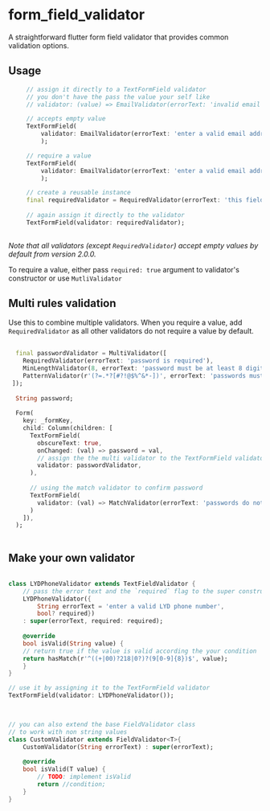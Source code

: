 # form_field_validator  
  
A straightforward flutter form field validator that provides common validation options.
  
## Usage  
  
  
```dart  
     // assign it directly to a TextFormField validator  
     // you don't have the pass the value your self like  
     // validator: (value) => EmailValidator(errorText: 'invalid email address').call(value)  

     // accepts empty value
     TextFormField(  
         validator: EmailValidator(errorText: 'enter a valid email address')  
         );  

     // require a value   
     TextFormField(  
         validator: EmailValidator(errorText: 'enter a valid email address', required: true)  
         );  

     // create a reusable instance  
     final requiredValidator = RequiredValidator(errorText: 'this field is required');  
     
     // again assign it directly to the validator  
     TextFormField(validator: requiredValidator);  
     
```
*Note that all validators (except `RequiredValidator`) accept empty values by default from
version 2.0.0.*

To require a value, either pass `required: true` argument to validator's constructor or
use `MutliValidator`
  
## Multi rules validation

Use this to combine multiple validators. When you require a value, add `RequiredValidator`
as all other validators do not require a value by default.

```dart  
   
  final passwordValidator = MultiValidator([  
    RequiredValidator(errorText: 'password is required'),  
    MinLengthValidator(8, errorText: 'password must be at least 8 digits long'),  
    PatternValidator(r'(?=.*?[#?!@$%^&*-])', errorText: 'passwords must have at least one special character')  
 ]);  
  
  String password;  
  
  Form(  
    key: _formKey,  
    child: Column(children: [  
      TextFormField(  
        obscureText: true,  
        onChanged: (val) => password = val,  
        // assign the the multi validator to the TextFormField validator  
        validator: passwordValidator,  
      ),  
  
      // using the match validator to confirm password  
      TextFormField(  
        validator: (val) => MatchValidator(errorText: 'passwords do not match').validateMatch(val, password),  
      )  
    ]),  
  );  
    
 ```
 ## Make your own validator  
 
```dart  
   
class LYDPhoneValidator extends TextFieldValidator {  
    // pass the error text and the `required` flag to the super constructor   
    LYDPhoneValidator({
        String errorText = 'enter a valid LYD phone number',
        bool? required})
    : super(errorText, required: required);  
  
    @override  
    bool isValid(String value) {  
    // return true if the value is valid according the your condition  
    return hasMatch(r'^((+|00)?218|0?)?(9[0-9]{8})$', value);  
    }  
}  

// use it by assigning it to the TextFormField validator  
TextFormField(validator: LYDPhoneValidator());  


  
// you can also extend the base FieldValidator class   
// to work with non string values  
class CustomValidator extends FieldValidator<T>{  
    CustomValidator(String errorText) : super(errorText);  
    
    @override  
    bool isValid(T value) {  
        // TODO: implement isValid  
        return //condition;
    }  
}  
 ```
